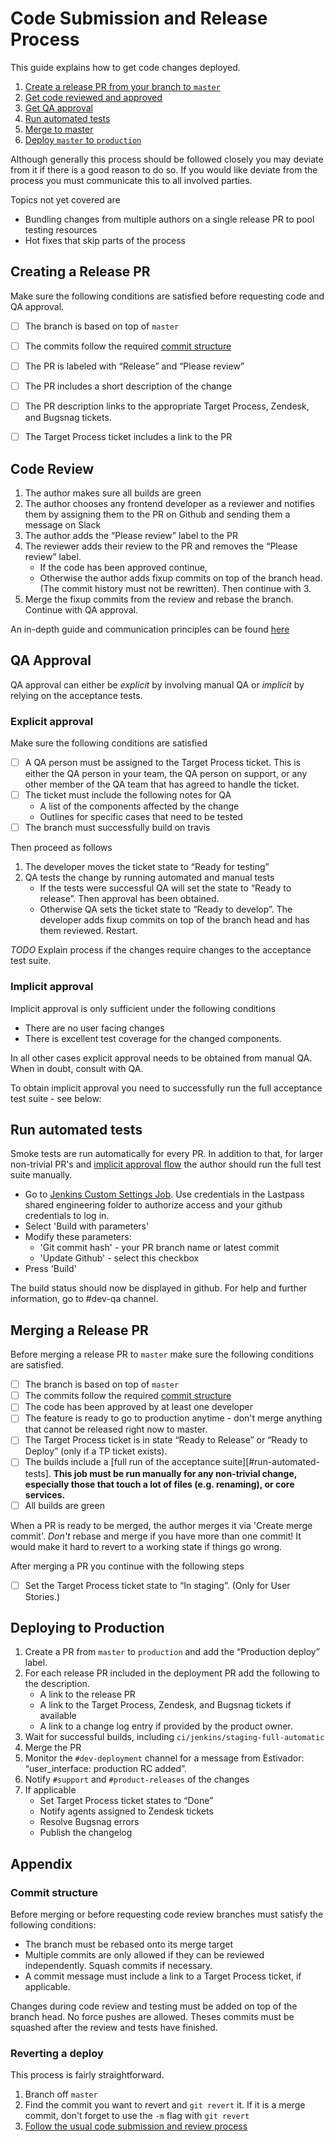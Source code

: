 # Code Submission and Release Process

This guide explains how to get code changes deployed.

1. [Create a release PR from your branch to `master`](#creating-a-release-pr)
2. [Get code reviewed and approved](#code-review)
3. [Get QA approval](#qa-approval)
4. [Run automated tests](#run-automated-tests)
5. [Merge to master](#merging-a-release-pr)
6. [Deploy `master` to `production`](#deploying-to-production)


Although generally this process should be followed closely you may deviate from
it if there is a good reason to do so. If you would like deviate from the
process you must communicate this to all involved parties.

Topics not yet covered are
* Bundling changes from multiple authors on a single release PR to pool testing
  resources
* Hot fixes that skip parts of the process

Creating a Release PR
---------------------

Make sure the following conditions are satisfied before requesting code and QA
approval.

- [ ] The branch is based on top of `master`
- [ ] The commits follow the required [commit structure](#commit-structure)
- [ ] The PR is labeled with “Release” and “Please review”
- [ ] The PR includes a short description of the change
- [ ] The PR description links to the appropriate Target Process, Zendesk, and
  Bugsnag tickets.
- [ ] The Target Process ticket includes a link to the PR


Code Review
-----------

1. The author makes sure all builds are green
2. The author chooses any frontend developer as a reviewer and notifies them by
   assigning them to the PR on Github and sending them a message on Slack
3. The author adds the “Please review” label to the PR
4. The reviewer adds their review to the PR and removes the “Please review”
   label.
   * If the code has been approved continue,
   * Otherwise the author adds fixup commits on top of the branch head. (The
     commit history must not be rewritten). Then continue with 3.
5. Merge the fixup commits from the review and rebase the branch. Continue with
   QA approval.

An in-depth guide and communication principles can be found [here](./docs/code-review.md)

QA Approval
-----------

QA approval can either be _explicit_ by involving manual QA or _implicit_ by relying
on the acceptance tests.

### Explicit approval

Make sure the following conditions are satisfied

- [ ] A QA person must be assigned to the Target Process ticket.
  This is either the QA person in your team, the QA person on support, or any
  other member of the QA team that has agreed to handle the ticket.
- [ ] The ticket must include the following notes for QA
  * A list of the components affected by the change
  * Outlines for specific cases that need to be tested
- [ ] The branch must successfully build on travis

Then proceed as follows

1. The developer moves the ticket state to “Ready for testing”
2. QA tests the change by running automated and manual tests
   * If the tests were successful QA will set the state to “Ready to release”.
     Then approval has been obtained.
   * Otherwise QA sets the ticket state to “Ready to develop”. The developer
     adds fixup commits on top of the branch head and has them reviewed.
     Restart.

_TODO_ Explain process if the changes require changes to the acceptance test
suite.


### Implicit approval

Implicit approval is only sufficient under the following conditions

* There are no user facing changes
* There is excellent test coverage for the changed components.

In all other cases explicit approval needs to be obtained from manual QA.
When in doubt, consult with QA.

To obtain implicit approval you need to successfully run the full acceptance
test suite - see below:


Run automated tests
-------------------

Smoke tests are run automatically for every PR. In addition to that, for
larger non-trivial PR's and [implicit approval flow](#qa-approval) the author
should run the full test suite manually.

- Go to [Jenkins Custom Settings Job][full-test-job]. Use credentials in the
  Lastpass shared engineering folder to authorize access and your github
  credentials to log in.
- Select 'Build with parameters'
- Modify these parameters:
  - 'Git commit hash' - your PR branch name or latest commit
  - 'Update Github' - select this checkbox
- Press 'Build'

The build status should now be displayed in github. For help and further
information, go to #dev-qa channel.

Merging a Release PR
--------------------

Before merging a release PR to `master` make sure the following conditions are
satisfied.

- [ ] The branch is based on top of `master`
- [ ] The commits follow the required [commit structure](#commit-structure)
- [ ] The code has been approved by at least one developer
- [ ] The feature is ready to go to production anytime - don't merge anything
  that cannot be released right now to master.
- [ ] The Target Process ticket is in state “Ready to Release” or “Ready to
  Deploy” (only if a TP ticket exists).
- [ ] The builds include a [full run of the acceptance suite][#run-automated-tests].
  **This job must be run manually for any non-trivial change, especially those
  that touch a lot of files (e.g. renaming), or core services.**
- [ ] All builds are green

When a PR is ready to be merged, the author merges it via 'Create merge commit'.
*Don't* rebase and merge if you have more than one commit! It would make it hard
to revert to a working state if things go wrong.

After merging a PR you continue with the following steps

- [ ] Set the Target Process ticket state to “In staging”. (Only for User Stories.)


Deploying to Production
-----------------------

1. Create a PR from `master` to `production` and add the “Production deploy”
   label.
2. For each release PR included in the deployment PR add the following to the
   description.
   * A link to the release PR
   * A link to the Target Process, Zendesk, and Bugsnag tickets if available
   * A link to a change log entry if provided by the product owner.
3. Wait for successful builds, including `ci/jenkins/staging-full-automatic`
4. Merge the PR
5. Monitor the `#dev-deployment` channel for a message from Estivador:
   “user_interface: production RC added”.
6. Notify `#support` and `#product-releases` of the changes
7. If applicable
   * Set Target Process ticket states to “Done”
   * Notify agents assigned to Zendesk tickets
   * Resolve Bugsnag errors
   * Publish the changelog


Appendix
--------

### Commit structure

Before merging or before requesting code review branches must satisfy the
following conditions:

* The branch must be rebased onto its merge target
* Multiple commits are only allowed if they can be reviewed independently.
  Squash commits if necessary.
* A commit message must include a link to a Target Process ticket, if
  applicable.

Changes during code review and testing must be added on top of the branch head.
No force pushes are allowed. Theses commits must be squashed after the review
and tests have finished.

### Reverting a deploy

This process is fairly straightforward.

1. Branch off `master`
2. Find the commit you want to revert and
`git revert` it. If it is a merge commit, don't forget to use the `-m` flag
with `git revert`
3. [Follow the usual code submission and review process](#code-submission-and-release-process)

[full-test-job]: https://jenkins.quirely.com/job/Custom%20Settings%20Job/
